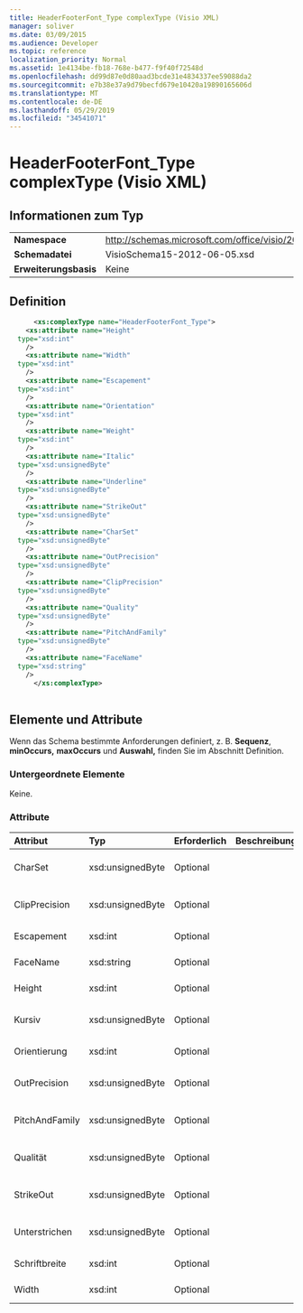 ```yaml
---
title: HeaderFooterFont_Type complexType (Visio XML)
manager: soliver
ms.date: 03/09/2015
ms.audience: Developer
ms.topic: reference
localization_priority: Normal
ms.assetid: 1e4134be-fb18-768e-b477-f9f40f72548d
ms.openlocfilehash: dd99d87e0d80aad3bcde31e4834337ee59088da2
ms.sourcegitcommit: e7b38e37a9d79becfd679e10420a19890165606d
ms.translationtype: MT
ms.contentlocale: de-DE
ms.lasthandoff: 05/29/2019
ms.locfileid: "34541071"
---
```

# <a name="headerfooterfont_type-complextype-visio-xml"></a>HeaderFooterFont_Type complexType (Visio XML)

## <a name="type-information"></a>Informationen zum Typ

|||
|:-----|:-----|
|**Namespace** <br/> |http://schemas.microsoft.com/office/visio/2011/1/core  <br/> |
|**Schemadatei** <br/> |VisioSchema15-2012-06-05.xsd  <br/> |
|**Erweiterungsbasis** <br/> |Keine  <br/> |
   
## <a name="definition"></a>Definition

```XML
      <xs:complexType name="HeaderFooterFont_Type">
    <xs:attribute name="Height"
  type="xsd:int"
    />
    <xs:attribute name="Width"
  type="xsd:int"
    />
    <xs:attribute name="Escapement"
  type="xsd:int"
    />
    <xs:attribute name="Orientation"
  type="xsd:int"
    />
    <xs:attribute name="Weight"
  type="xsd:int"
    />
    <xs:attribute name="Italic"
  type="xsd:unsignedByte"
    />
    <xs:attribute name="Underline"
  type="xsd:unsignedByte"
    />
    <xs:attribute name="StrikeOut"
  type="xsd:unsignedByte"
    />
    <xs:attribute name="CharSet"
  type="xsd:unsignedByte"
    />
    <xs:attribute name="OutPrecision"
  type="xsd:unsignedByte"
    />
    <xs:attribute name="ClipPrecision"
  type="xsd:unsignedByte"
    />
    <xs:attribute name="Quality"
  type="xsd:unsignedByte"
    />
    <xs:attribute name="PitchAndFamily"
  type="xsd:unsignedByte"
    />
    <xs:attribute name="FaceName"
  type="xsd:string"
    />
      </xs:complexType>
      
```

## <a name="elements-and-attributes"></a>Elemente und Attribute

Wenn das Schema bestimmte Anforderungen definiert, z. B. **Sequenz**, **minOccurs,** **maxOccurs** und **Auswahl,** finden Sie im Abschnitt Definition. 
  
### <a name="child-elements"></a>Untergeordnete Elemente

Keine.
  
### <a name="attributes"></a>Attribute

|**Attribut**|**Typ**|**Erforderlich**|**Beschreibung**|**Mögliche Werte**|
|:-----|:-----|:-----|:-----|:-----|
|CharSet  <br/> |xsd:unsignedByte  <br/> |Optional  <br/> ||Werte des xsd:unsignedByte-Typs.  <br/> |
|ClipPrecision  <br/> |xsd:unsignedByte  <br/> |Optional  <br/> ||Werte des xsd:unsignedByte-Typs.  <br/> |
|Escapement  <br/> |xsd:int  <br/> |Optional  <br/> ||Werte des xsd:int-Typs.  <br/> |
|FaceName  <br/> |xsd:string  <br/> |Optional  <br/> ||Werte des xsd:string-Typs.  <br/> |
|Height  <br/> |xsd:int  <br/> |Optional  <br/> ||Werte des xsd:int-Typs.  <br/> |
|Kursiv  <br/> |xsd:unsignedByte  <br/> |Optional  <br/> ||Werte des xsd:unsignedByte-Typs.  <br/> |
|Orientierung  <br/> |xsd:int  <br/> |Optional  <br/> ||Werte des xsd:int-Typs.  <br/> |
|OutPrecision  <br/> |xsd:unsignedByte  <br/> |Optional  <br/> ||Werte des xsd:unsignedByte-Typs.  <br/> |
|PitchAndFamily  <br/> |xsd:unsignedByte  <br/> |Optional  <br/> ||Werte des xsd:unsignedByte-Typs.  <br/> |
|Qualität  <br/> |xsd:unsignedByte  <br/> |Optional  <br/> ||Werte des xsd:unsignedByte-Typs.  <br/> |
|StrikeOut  <br/> |xsd:unsignedByte  <br/> |Optional  <br/> ||Werte des xsd:unsignedByte-Typs.  <br/> |
|Unterstrichen  <br/> |xsd:unsignedByte  <br/> |Optional  <br/> ||Werte des xsd:unsignedByte-Typs.  <br/> |
|Schriftbreite  <br/> |xsd:int  <br/> |Optional  <br/> ||Werte des xsd:int-Typs.  <br/> |
|Width  <br/> |xsd:int  <br/> |Optional  <br/> ||Werte des xsd:int-Typs.  <br/> |
   

